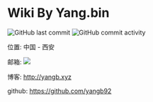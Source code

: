 # Wiki By Yang.bin

![GitHub last commit](https://img.shields.io/github/last-commit/yangb92/book?logo=mastercard)   ![GitHub commit activity](https://img.shields.io/github/commit-activity/m/yangb92/book?logo=scaleway)



位置: 中国 - 西安

邮箱: <a target="_blank" href="http://mail.qq.com/cgi-bin/qm_share?t=qm_mailme&email=o5aRkJObl5WbluPS0o3AzM4" style="text-decoration:none;"><img src="http://rescdn.qqmail.com/zh_CN/htmledition/images/function/qm_open/ico_mailme_01.png"/></a>

博客: <http://yangb.xyz>

github: <https://github.com/yangb92>
